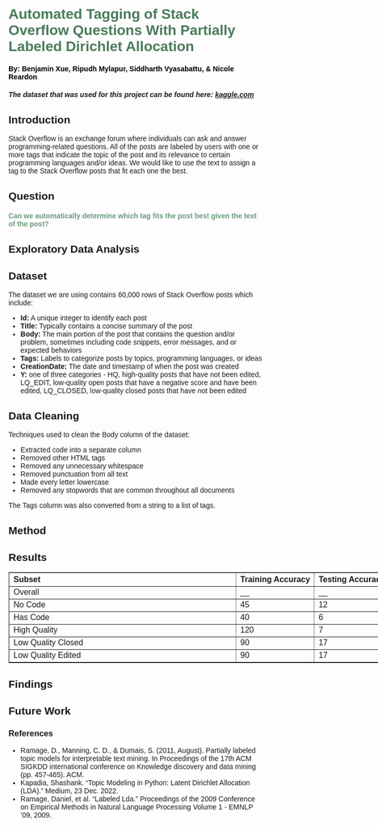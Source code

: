 # Automated Tagging of Stack Overflow Questions With Partially Labeled Dirichlet Allocation
<h4 id="creators">By: Benjamin Xue, Ripudh Mylapur, Siddharth Vyasabattu, & Nicole Reardon</h4>
<h5><em> The dataset that was used for this project can be found here: <a href = "https://www.kaggle.com/datasets/imoore/60k-stack-overflow-questions-with-quality-rate">kaggle.com</a></em></h5>

<h2>Introduction</h2>

<p>Stack Overflow is an exchange forum where individuals can ask and answer programming-related questions. All of the posts are labeled by users with one or more tags that indicate the topic of the post and its relevance to certain programming languages and/or ideas. We would like to use the text to assign a tag to the Stack Overflow posts that fit each one the best.</p>

<h2>Question</h2>
<h4><strong>Can we automatically determine which tag fits the post best given the text of the post?</strong></h4>

<h2>Exploratory Data Analysis</h2>


<h2>Dataset</h2>
<p>The dataset we are using contains 60,000 rows of Stack Overflow posts which include:</p>
<ul>
  <li><strong>Id:</strong> A unique integer to identify each post</li>
  <li><strong>Title:</strong> Typically contains a concise summary of the post</li>
  <li><strong>Body:</strong> The main portion of the post that contains the question and/or problem, sometimes including code snippets, error messages, and or expected behaviors</li>
  <li><strong>Tags:</strong> Labels to categorize posts by topics, programming languages, or ideas</li>
  <li><strong>CreationDate:</strong> The date and timestamp of when the post was created</li>
  <li><strong>Y:</strong> one of three categories - HQ, high-quality posts that have not been edited, LQ_EDIT, low-quality open posts that have a negative score and have been edited, LQ_CLOSED, low-quality closed posts that have not been edited</li>
</ul>

<h2>Data Cleaning</h2>
<p>Techniques used to clean the Body column of the dataset:</p>
<ul>
  <li>Extracted code into a separate column</li>
  <li>Removed other HTML tags</li>
  <li>Removed any unnecessary whitespace</li>
  <li>Removed punctuation from all text</li>
  <li>Made every letter lowercase</li>
  <li>Removed any stopwords that are common throughout all documents</li>
</ul>
<p>The Tags column was also converted from a string to a list of tags.</p>

<h2>Method</h2>

<h2>Results</h2>
<table border="1" class="dataframe">
  <thead>
    <tr style="text-align: left;">
      <th>Subset</th>
      <th>Training Accuracy</th>
      <th>Testing Accuracy</th>
    </tr>
  </thead>
  <tbody>
    <tr>
      <td>Overall</td>
      <td>__</td>
      <td>__</td>
    </tr>
    <tr>
      <td>No Code</td>
      <td>45</td>
      <td>12</td>
    </tr>
    <tr>
      <td>Has Code</td>
      <td>40</td>
      <td>6</td>
    </tr>
    <tr>
      <td>High Quality</td>
      <td>120</td>
      <td>7</td>
    </tr>
    <tr>
      <td>Low Quality Closed</td>
      <td>90</td>
      <td>17</td>
    </tr>
    <tr>
      <td>Low Quality Edited</td>
      <td>90</td>
      <td>17</td>
    </tr>
  </tbody>
</table>

<h2>Findings</h2>

<h2>Future Work</h2>

<h3>References</h3>
<ul>
<li>Ramage, D., Manning, C. D., & Dumais, S. (2011, August). Partially labeled topic models for interpretable text mining. In Proceedings of the 17th ACM SIGKDD international conference on Knowledge discovery and data mining (pp. 457-465). ACM.</li>
<li>Kapadia, Shashank. “Topic Modeling in Python: Latent Dirichlet Allocation (LDA).” Medium, 23 Dec. 2022.</li>
<li>Ramage, Daniel, et al. “Labeled Lda.” Proceedings of the 2009 Conference on Empirical Methods in Natural Language Processing Volume 1 - EMNLP ’09, 2009.</li>
</ul>

<style> 
	table{ 
		table-layout: fixed; 
		border-collapse: collapse;
		width: 150%;
        margin-right:60%;
        overflow: scroll;
		/*width: 100; 
		height:350px;*/ 
	 }
	 th{
	 	width:150%;
	 	overflow: auto;
  	white-space: nowrap;
	 }
     /* tr{
         page-break-inside: avoid;
     } */

	 td{ 
	 	overflow: auto;
	 	white-space: nowrap;
    word-wrap: break-word;
	 	width: 200%;

	 	/*width:60%;
	 	overflow: hidden;*/
/*    	white-space:nowrap;*/
	  }
	  body{
	  	font-family: Helvetica, Sans-Serif;

	  }
    h1{
      font-family: Helvetica, Sans-Serif;
      color:#4B7A5C;
     }
    h4{
      color:#699A7B;

    }
    #creators{
      color: black;
    }

	sup {
	        vertical-align: super;
	        font-size: small;
	    }


</style>
